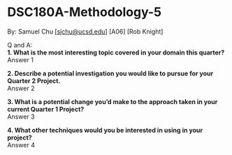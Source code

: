 # DSC180A-Methodology-5
By: Samuel Chu [sjchu@ucsd.edu] [A06] [Rob Knight]

Q and A: <br>
**1. What is the most interesting topic covered in your domain this quarter?** <br>
Answer 1

**2. Describe a potential investigation you would like to pursue for your Quarter 2 Project.** <br>
Answer 2

**3. What is a potential change you’d make to the approach taken in your current Quarter 1 Project?** <br>
Answer 3

**4. What other techniques would you be interested in using in your project?** <br>
Answer 4
